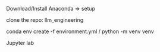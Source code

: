 Download/Install Anaconda => setup 

clone the repo: llm_engineering

  conda env create -f environment.yml / python -m venv venv 

Jupyter lab


